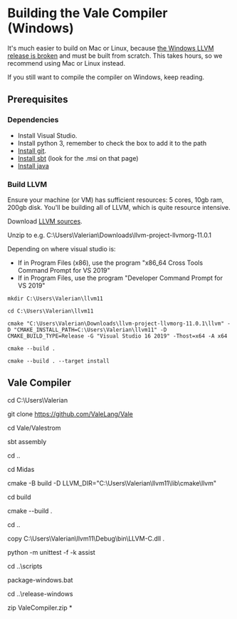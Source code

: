 # Building the Vale Compiler (Windows)

It's much easier to build on Mac or Linux, because [the Windows LLVM release is broken](https://bugs.llvm.org/show_bug.cgi?id=28677) and must be built from scratch. This takes hours, so we recommend using Mac or Linux instead.

If you still want to compile the compiler on Windows, keep reading.


## Prerequisites

### Dependencies

 * Install Visual Studio.
 * Install python 3, remember to check the box to add it to the path
 * [Install git](https://git-scm.com/download/win).
 * [Install sbt](https://github.com/sbt/sbt/releases) (look for the .msi on that page)
 * [Install java](https://adoptopenjdk.net/)


### Build LLVM

Ensure your machine (or VM) has sufficient resources: 5 cores, 10gb ram, 200gb disk. You'll be building all of LLVM, which is quite resource intensive.

Download [LLVM sources](https://github.com/llvm/llvm-project/releases).

Unzip to e.g. C:\Users\Valerian\Downloads\llvm-project-llvmorg-11.0.1

Depending on where visual studio is:

 * If in Program Files (x86), use the program "x86_64 Cross Tools Command Prompt for VS 2019"
 * If in Program Files, use the program "Developer Command Prompt for VS 2019"

`mkdir C:\Users\Valerian\llvm11`

`cd C:\Users\Valerian\llvm11`

`cmake "C:\Users\Valerian\Downloads\llvm-project-llvmorg-11.0.1\llvm" -D "CMAKE_INSTALL_PATH=C:\Users\Valerian\llvm11" -D CMAKE_BUILD_TYPE=Release -G "Visual Studio 16 2019" -Thost=x64 -A x64`

`cmake --build .`

`cmake --build . --target install`


## Vale Compiler

cd C:\Users\Valerian

git clone https://github.com/ValeLang/Vale

cd Vale/Valestrom

sbt assembly

cd ..

cd Midas

cmake -B build -D LLVM_DIR="C:\Users\Valerian\llvm11\lib\cmake\llvm"

cd build

cmake --build .

cd ..

copy C:\Users\Valerian\llvm11\Debug\bin\LLVM-C.dll .

python -m unittest -f -k assist

cd ..\scripts

package-windows.bat

cd ..\release-windows

zip ValeCompiler.zip *
